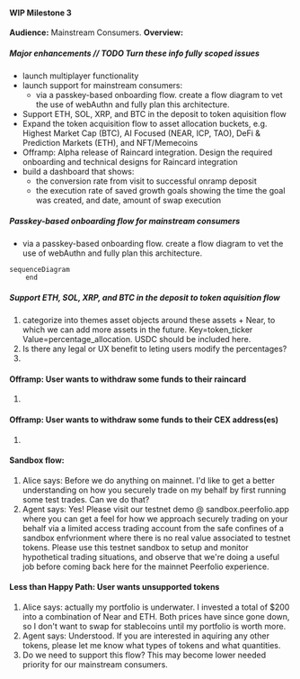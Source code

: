 #### WIP Milestone 3

<b>Audience:</b> Mainstream Consumers.
<b>Overview:</b>

##### Major enhancements // TODO Turn these info fully scoped issues
  - launch multiplayer functionality
  - launch support for mainstream consumers:
    - via a passkey-based onboarding flow. create a flow diagram to vet the use of webAuthn and fully plan this architecture.
  - Support ETH, SOL, XRP, and BTC in the deposit to token aquisition flow
  - Expand the token acquisition flow to
asset allocation buckets, e.g. Highest Market Cap (BTC), AI Focused (NEAR, ICP, TAO), DeFi & Prediction Markets (ETH), and NFT/Memecoins
  - Offramp: Alpha release of Raincard integration. Design the required onboarding and technical designs for Raincard integration
  - build a dashboard that shows:
    - the conversion rate from visit to successful onramp deposit
    - the execution rate of saved growth goals showing the time the goal was created, and date, amount of swap execution


##### Passkey-based onboarding flow for mainstream consumers
  - via a passkey-based onboarding flow. create a flow diagram to vet the use of webAuthn and fully plan this architecture.

```mermaid
sequenceDiagram
    end
```




##### Support ETH, SOL, XRP, and BTC in the deposit to token aquisition flow
1. categorize into themes asset objects around these assets + Near, to which we can add more assets in the future. Key=token_ticker Value=percentage_allocation. USDC should be included here.
1. Is there any legal or UX benefit to leting users modify the percentages?
1.

#### Offramp: User wants to withdraw some funds to their raincard
1.

#### Offramp: User wants to withdraw some funds to their CEX address(es)
1.

####  Sandbox flow:
1. Alice says: Before we do anything on mainnet. I'd like to get a better understanding on how you securely trade on my behalf by first running some test trades. Can we do that?
1. Agent says: Yes! Please visit our testnet demo @ sandbox.peerfolio.app where you can get a feel for how we approach securely trading on your behalf via a limited access trading account from the safe confines of a sandbox enfvrionment where there is no real value associated to testnet tokens. Please use this testnet sandbox to setup and monitor hypothetical trading situations, and observe that we're doing a useful job before coming back here for the mainnet Peerfolio experience.


####  Less than Happy Path: User wants unsupported tokens
1. Alice says: actually my portfolio is underwater. I invested a total of $200 into a combination of Near and ETH. Both prices have since gone down, so I don't want to swap for stablecoins until my portfolio is worth more.
1. Agent says: Understood. If you are interested in aquiring any other tokens, please let me know what types of tokens and what quantities.
1.  Do we need to support this flow? This may become lower needed priority for our mainstream consumers.

